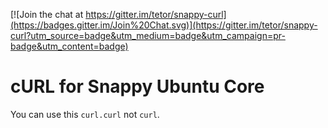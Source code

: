 [![Join the chat at https://gitter.im/tetor/snappy-curl](https://badges.gitter.im/Join%20Chat.svg)](https://gitter.im/tetor/snappy-curl?utm_source=badge&utm_medium=badge&utm_campaign=pr-badge&utm_content=badge)

# cURL for Snappy Ubuntu Core

You can use this `curl.curl` not `curl`.
